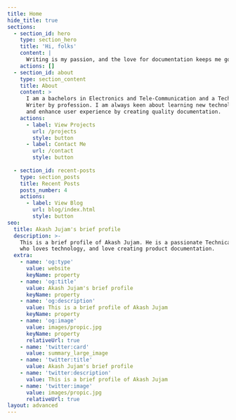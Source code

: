 ```yaml
---
title: Home
hide_title: true
sections:
  - section_id: hero
    type: section_hero
    title: 'Hi, folks'
    content: |
      Writing is my passion, and the love for documentation keeps me going!
    actions: []
  - section_id: about
    type: section_content
    title: About
    content: >
      I am a bachelors in Electronics and Tele-Communication and a Technical
      Writer by profession. I am always keen about learning new technologies,
      and enhance user experience by creating quality documentation.
    actions:
      - label: View Projects
        url: /projects
        style: button
      - label: Contact Me
        url: /contact
        style: button
        
  - section_id: recent-posts
    type: section_posts
    title: Recent Posts
    posts_number: 4
    actions:
      - label: View Blog
        url: blog/index.html
        style: button
seo:
  title: Akash Jujam's brief profile
  description: >-
    This is a brief profile of Akash Jujam. He is a passionate Technical Writer
    who loves technology, and love creating product documentation.
  extra:
    - name: 'og:type'
      value: website
      keyName: property
    - name: 'og:title'
      value: Akash Jujam's brief profile
      keyName: property
    - name: 'og:description'
      value: This is a brief profile of Akash Jujam
      keyName: property
    - name: 'og:image'
      value: images/propic.jpg
      keyName: property
      relativeUrl: true
    - name: 'twitter:card'
      value: summary_large_image
    - name: 'twitter:title'
      value: Akash Jujam's brief profile
    - name: 'twitter:description'
      value: This is a brief profile of Akash Jujam
    - name: 'twitter:image'
      value: images/propic.jpg
      relativeUrl: true
layout: advanced
---
```

